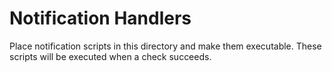 # Notification Handlers

Place notification scripts in this directory and make them executable.
These scripts will be executed when a check succeeds.
